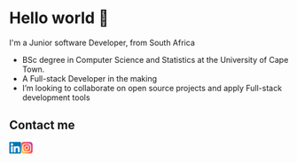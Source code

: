 # Hello world 👋

I'm a Junior software Developer, from South Africa
-  BSc degree in Computer Science and Statistics at the University of Cape Town.
-  A Full-stack Developer in the making 
-  I’m looking to collaborate on open source projects and apply Full-stack development tools 

## Contact me 

<a href="https://www.linkedin.com/in/themba-maphosa-21994b1a3"><img align="left" src="https://raw.githubusercontent.com/Themba-M-max/Themba-M-max/main/Images/linkedin.svg" alt="Themba | LinkedIn" width="21px"/></a>

<a href="https://www.instagram.com/them.ba_/"><img align="left" src="https://raw.githubusercontent.com/Themba-M-max/Themba-M-max/main/Images/instagram.svg" alt="Themba | Instagram" width="21px"/></a>


<!---
Themba-M-max/Themba-M-max is a ✨ special ✨ repository because its `README.md` (this file) appears on your GitHub profile.
You can click the Preview link to take a look at your changes.
--->
